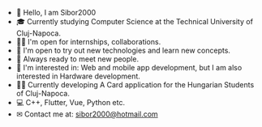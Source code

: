 - 👋 Hello, I am Sibor2000
- 🎓 Currently studying Computer Science at the Technical University of Cluj-Napoca.
- 🙋‍♂️ I'm open for internships, collaborations.
- 🧠 I'm open to try out new technologies and learn new concepts.
- 💯 Always ready to meet new people.
- 🔩 I'm interested in: Web and mobile app development, but I am also interested in Hardware development.
- 👨‍💻 Currently developing A Card application for the Hungarian Students of Cluj-Napoca.
- 💻 C++, Flutter, Vue, Python etc.
- ✉ Contact me at: sibor2000@hotmail.com
